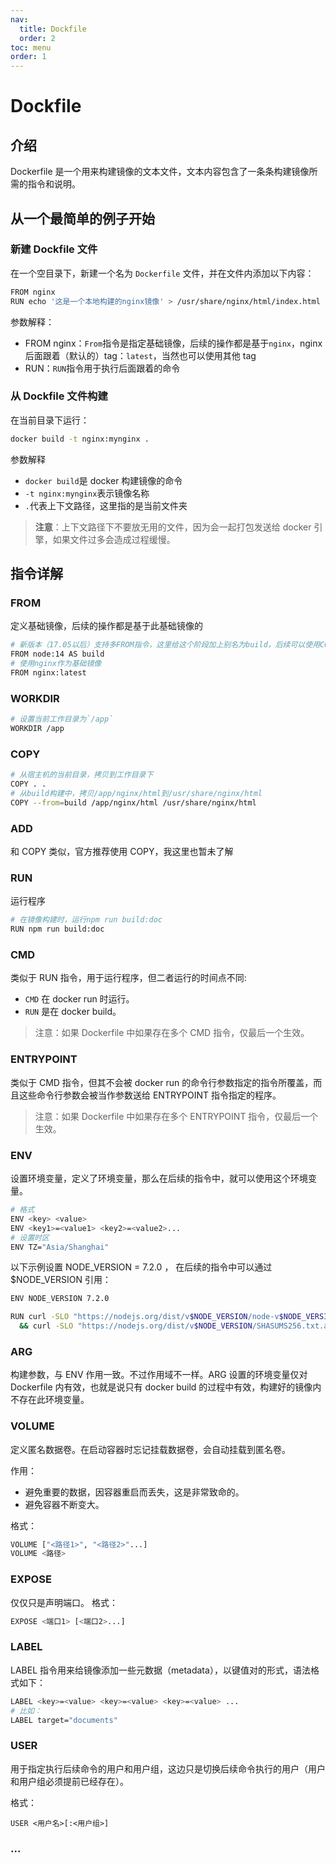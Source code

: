 ```yaml
---
nav:
  title: Dockfile
  order: 2
toc: menu
order: 1
---
```


# Dockfile

## 介绍

Dockerfile 是一个用来构建镜像的文本文件，文本内容包含了一条条构建镜像所需的指令和说明。

## 从一个最简单的例子开始

### 新建 Dockfile 文件

在一个空目录下，新建一个名为 `Dockerfile` 文件，并在文件内添加以下内容：

```bash
FROM nginx
RUN echo '这是一个本地构建的nginx镜像' > /usr/share/nginx/html/index.html
```

参数解释：

- FROM nginx：`From`指令是指定基础镜像，后续的操作都是基于`nginx`，nginx 后面跟着（默认的）tag：`latest`，当然也可以使用其他 tag
- RUN：`RUN`指令用于执行后面跟着的命令

### 从 Dockfile 文件构建

在当前目录下运行：

```bash
docker build -t nginx:mynginx .
```

参数解释

- `docker build`是 docker 构建镜像的命令
- `-t nginx:mynginx`表示镜像名称
- `.`代表上下文路径，这里指的是当前文件夹

> **注意**：上下文路径下不要放无用的文件，因为会一起打包发送给 docker 引擎，如果文件过多会造成过程缓慢。

## 指令详解

### FROM

定义基础镜像，后续的操作都是基于此基础镜像的

```bash
# 新版本（17.05以后）支持多FROM指令，这里给这个阶段加上别名为build，后续可以使用COPY --from=build 源路径 目标路径
FROM node:14 AS build
# 使用nginx作为基础镜像
FROM nginx:latest
```

### WORKDIR

```bash
# 设置当前工作目录为`/app`
WORKDIR /app
```

### COPY

```bash
# 从宿主机的当前目录，拷贝到工作目录下
COPY . .
# 从build构建中，拷贝/app/nginx/html到/usr/share/nginx/html
COPY --from=build /app/nginx/html /usr/share/nginx/html
```

### ADD

和 COPY 类似，官方推荐使用 COPY，我这里也暂未了解

### RUN

运行程序

```bash
# 在镜像构建时，运行npm run build:doc
RUN npm run build:doc
```

### CMD

类似于 RUN 指令，用于运行程序，但二者运行的时间点不同:

- `CMD` 在 docker run 时运行。
- `RUN` 是在 docker build。

> 注意：如果 Dockerfile 中如果存在多个 CMD 指令，仅最后一个生效。

### ENTRYPOINT

类似于 CMD 指令，但其不会被 docker run 的命令行参数指定的指令所覆盖，而且这些命令行参数会被当作参数送给 ENTRYPOINT 指令指定的程序。

> 注意：如果 Dockerfile 中如果存在多个 ENTRYPOINT 指令，仅最后一个生效。

### ENV

设置环境变量，定义了环境变量，那么在后续的指令中，就可以使用这个环境变量。

```bash
# 格式
ENV <key> <value>
ENV <key1>=<value1> <key2>=<value2>...
# 设置时区
ENV TZ="Asia/Shanghai"
```

以下示例设置 NODE_VERSION = 7.2.0 ， 在后续的指令中可以通过 $NODE_VERSION 引用：

```bash
ENV NODE_VERSION 7.2.0

RUN curl -SLO "https://nodejs.org/dist/v$NODE_VERSION/node-v$NODE_VERSION-linux-x64.tar.xz" \
  && curl -SLO "https://nodejs.org/dist/v$NODE_VERSION/SHASUMS256.txt.asc"
```

### ARG

构建参数，与 ENV 作用一致。不过作用域不一样。ARG 设置的环境变量仅对 Dockerfile 内有效，也就是说只有 docker build 的过程中有效，构建好的镜像内不存在此环境变量。

### VOLUME

定义匿名数据卷。在启动容器时忘记挂载数据卷，会自动挂载到匿名卷。

作用：

- 避免重要的数据，因容器重启而丢失，这是非常致命的。
- 避免容器不断变大。

格式：

```bash
VOLUME ["<路径1>", "<路径2>"...]
VOLUME <路径>
```

### EXPOSE

仅仅只是声明端口。
格式：

```bash
EXPOSE <端口1> [<端口2>...]
```

### LABEL

LABEL 指令用来给镜像添加一些元数据（metadata），以键值对的形式，语法格式如下：

```bash
LABEL <key>=<value> <key>=<value> <key>=<value> ...
# 比如：
LABEL target="documents"
```

### USER

用于指定执行后续命令的用户和用户组，这边只是切换后续命令执行的用户（用户和用户组必须提前已经存在）。

格式：

```
USER <用户名>[:<用户组>]
```

### ...
